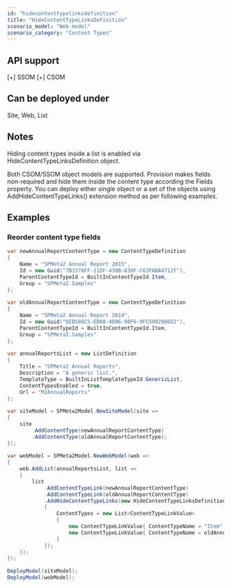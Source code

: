 ```yaml
---
id: "hidecontenttypelinksdefinition"
title: "HideContentTypeLinksDefinition"
scenario_model: "Web model"
scenario_category: "Content Types"
---
```


## API support
[+] SSOM [+] CSOM

## Can be deployed under
Site, Web, List

## Notes
Hiding content types inside a list is enabled via HideContentTypeLinksDefinition object.

Both CSOM/SSOM object models are supported. Provision makes fields non-required and hide them inside the content type according the Fields property. You can deploy either single object or a set of the objects using AddHideContentTypeLinks() extension method as per following examples.

## Examples

### Reorder content type fields

```cs
var newAnnualReportContentType = new ContentTypeDefinition
{
    Name = "SPMeta2 Annual Report 2015",
    Id = new Guid("7B3378FF-11DF-430B-830F-C63FABA4712F"),
    ParentContentTypeId = BuiltInContentTypeId.Item,
    Group = "SPMeta2.Samples"
};
 
var oldAnnualReportContentType = new ContentTypeDefinition
{
    Name = "SPMeta2 Annual Report 2014",
    Id = new Guid("DEB586C5-ED08-4D06-98F6-9FC5002986D2"),
    ParentContentTypeId = BuiltInContentTypeId.Item,
    Group = "SPMeta2.Samples"
};
 
var annualReportsList = new ListDefinition
{
    Title = "SPMeta2 Annual Reports",
    Description = "A generic list.",
    TemplateType = BuiltInListTemplateTypeId.GenericList,
    ContentTypesEnabled = true,
    Url = "M2AnnualReports"
};
 
var siteModel = SPMeta2Model.NewSiteModel(site =>
{
    site
        .AddContentType(newAnnualReportContentType)
        .AddContentType(oldAnnualReportContentType);
});
 
var webModel = SPMeta2Model.NewWebModel(web =>
{
    web.AddList(annualReportsList, list =>
    {
        list
            .AddContentTypeLink(newAnnualReportContentType)
            .AddContentTypeLink(oldAnnualReportContentType)
            .AddHideContentTypeLinks(new HideContentTypeLinksDefinition
            {
                ContentTypes = new List<ContentTypeLinkValue>
                {
                    new ContentTypeLinkValue{ ContentTypeName = "Item" },
                    new ContentTypeLinkValue{ ContentTypeName = oldAnnualReportContentType.Name }
                }
            });
    });
});
 
DeployModel(siteModel);
DeployModel(webModel);
```